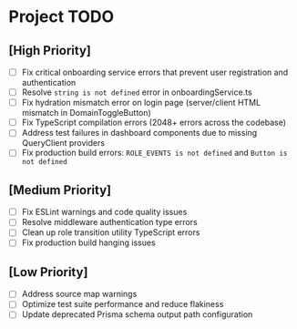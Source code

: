# Project TODO

## [High Priority]
- [ ] Fix critical onboarding service errors that prevent user registration and authentication
- [ ] Resolve `string is not defined` error in onboardingService.ts
- [ ] Fix hydration mismatch error on login page (server/client HTML mismatch in DomainToggleButton)
- [ ] Fix TypeScript compilation errors (2048+ errors across the codebase)
- [ ] Address test failures in dashboard components due to missing QueryClient providers
- [ ] Fix production build errors: `ROLE_EVENTS is not defined` and `Button is not defined`

## [Medium Priority]  
- [ ] Fix ESLint warnings and code quality issues
- [ ] Resolve middleware authentication type errors
- [ ] Clean up role transition utility TypeScript errors
- [ ] Fix production build hanging issues

## [Low Priority]
- [ ] Address source map warnings
- [ ] Optimize test suite performance and reduce flakiness
- [ ] Update deprecated Prisma schema output path configuration